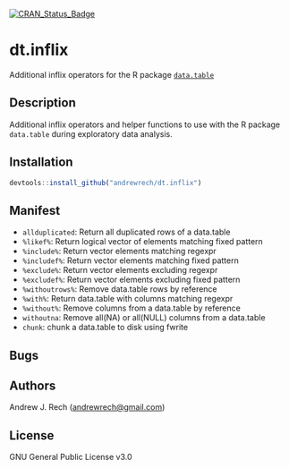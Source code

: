 [![CRAN_Status_Badge](http://www.r-pkg.org/badges/version/flowAutomateR)](http://cran.r-project.org/package=dt.inflix)

# dt.inflix

Additional inflix operators for the R package [`data.table`](https://github.com/Rdatatable/data.table)

## Description

Additional inflix operators and helper functions to use with the R package `data.table` during exploratory data analysis.

## Installation

```r
devtools::install_github("andrewrech/dt.inflix")
```

## Manifest

* `allduplicated`: Return all duplicated rows of a data.table
* `%likef%`: Return logical vector of elements matching fixed pattern
* `%include%`: Return vector elements matching regexpr
* `%includef%`: Return vector elements matching fixed pattern
* `%exclude%`: Return vector elements excluding regexpr
* `%excludef%`: Return vector elements excluding fixed pattern
* `%withoutrows%`: Remove data.table rows by reference
* `%with%`: Return data.table with columns matching regexpr
* `%without%`: Remove columns from a data.table by reference
* `withoutna`: Remove all(NA) or all(NULL) columns from a data.table
* `chunk`: chunk a data.table to disk using fwrite

## Bugs

## Authors

Andrew J. Rech (andrewrech@gmail.com)

## License

GNU General Public License v3.0